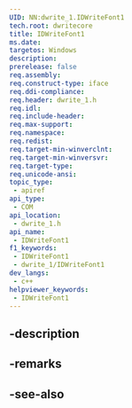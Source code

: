 ```yaml
---
UID: NN:dwrite_1.IDWriteFont1
tech.root: dwritecore
title: IDWriteFont1
ms.date: 
targetos: Windows
description: 
prerelease: false
req.assembly: 
req.construct-type: iface
req.ddi-compliance: 
req.header: dwrite_1.h
req.idl: 
req.include-header: 
req.max-support: 
req.namespace: 
req.redist: 
req.target-min-winverclnt: 
req.target-min-winversvr: 
req.target-type: 
req.unicode-ansi: 
topic_type:
 - apiref
api_type:
 - COM
api_location:
 - dwrite_1.h
api_name:
 - IDWriteFont1
f1_keywords:
 - IDWriteFont1
 - dwrite_1/IDWriteFont1
dev_langs:
 - c++
helpviewer_keywords:
 - IDWriteFont1
---
```


## -description

## -remarks

## -see-also

